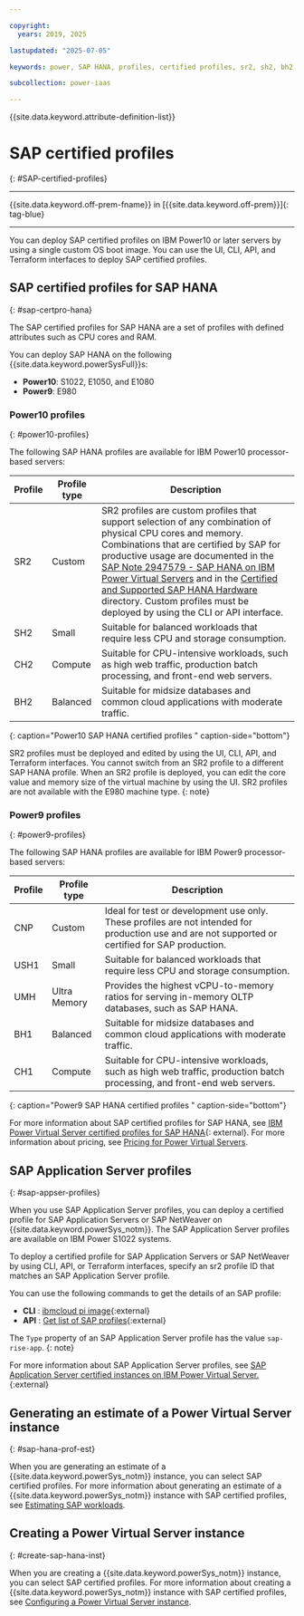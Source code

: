 ```yaml
---

copyright:
  years: 2019, 2025

lastupdated: "2025-07-05"

keywords: power, SAP HANA, profiles, certified profiles, sr2, sh2, bh2, ch2, ch1, bh1, ush1, umh

subcollection: power-iaas

---
```


{{site.data.keyword.attribute-definition-list}}



# SAP certified profiles
{: #SAP-certified-profiles}

---

{{site.data.keyword.off-prem-fname}} in [{{site.data.keyword.off-prem}}]{: tag-blue}


---



You can deploy SAP certified profiles on IBM Power10 or later servers by using a single custom OS boot image. You can use the UI, CLI, API, and Terraform interfaces to deploy SAP certified profiles.

## SAP certified profiles for SAP HANA
{: #sap-certpro-hana}

The SAP certified profiles for SAP HANA are a set of profiles with defined attributes such as CPU cores and RAM.

You can deploy SAP HANA on the following {{site.data.keyword.powerSysFull}}s:

- **Power10**: S1022, E1050, and E1080
- **Power9**: E980


### Power10 profiles
{: #power10-profiles}

The following SAP HANA profiles are available for IBM Power10 processor-based servers:

| Profile | Profile type | Description                                                                                                                |
| ------- | ------------ | -------------------------------------------------------------------------------------------------------------------------- |
| SR2     | Custom       | SR2 profiles are custom profiles that support selection of any combination of physical CPU cores and memory. Combinations that are certified by SAP for productive usage are documented in the [SAP Note 2947579 - SAP HANA on IBM Power Virtual Servers](https://launchpad.support.sap.com/#/notes/2947579) and in the [Certified and Supported SAP HANA Hardware]( https://www.sap.com/dmc/exp/2014-09-02-hana-hardware/enEN/#/solutions?filters=v:deCertified;v:60ed2297-5cdd-4387-89c2-b0d3651d1206&sort=Latest%20Certification&sortDesc=true&id=s:2837) directory. Custom profiles must be deployed by using the CLI or API interface.         |
| SH2     | Small        | Suitable for balanced workloads that require less CPU and storage consumption.                                           |
| CH2     | Compute      | Suitable for CPU-intensive workloads, such as high web traffic, production batch processing, and front-end web servers. |
| BH2     | Balanced     | Suitable for midsize databases and common cloud applications with moderate traffic.                                      |
{: caption="Power10 SAP HANA certified profiles " caption-side="bottom"}

SR2 profiles must be deployed and edited by using the UI, CLI, API, and Terraform interfaces. You cannot switch from an SR2 profile to a different SAP HANA profile. When an SR2 profile is deployed, you can edit the core value and memory size of the virtual machine by using the UI. SR2 profiles are not available with the E980 machine type.
{: note}

### Power9 profiles
{: #power9-profiles}

The following SAP HANA profiles are available for IBM Power9 processor-based servers:

| Profile | Profile type | Description                                                                                                                                      |
| ------- | ------------ | ------------------------------------------------------------------------------------------------------------------------------------------------ |
| CNP     | Custom       | Ideal for test or development use only. These profiles are not intended for production use and are not supported or certified for SAP production. |
| USH1    | Small        | Suitable for balanced workloads that require less CPU and storage consumption.                                                                 |
| UMH     | Ultra Memory | Provides the highest vCPU-to-memory ratios for serving in-memory OLTP databases, such as SAP HANA.                                                |
| BH1     | Balanced     | Suitable for midsize databases and common cloud applications with moderate traffic.                                                            |
| CH1     | Compute      | Suitable for CPU-intensive workloads, such as high web traffic, production batch processing, and front-end web servers.                       |
{: caption="Power9 SAP HANA certified profiles " caption-side="bottom"}

For more information about SAP certified profiles for SAP HANA, see [IBM Power Virtual Server certified profiles for SAP HANA](https://cloud.ibm.com/docs/sap?topic=sap-hana-iaas-offerings-profiles-power-vs){: external}. For more information about pricing, see [Pricing for Power Virtual Servers](https://cloud.ibm.com/docs/power-iaas?topic=power-iaas-pricing-virtual-server-on-cloud).





## SAP Application Server profiles
{: #sap-appser-profiles}

When you use SAP Application Server profiles, you can deploy a certified profile for SAP Application Servers or SAP NetWeaver on {{site.data.keyword.powerSys_notm}}. The SAP Application Server profiles are available on IBM Power S1022 systems.

To deploy a certified profile for SAP Application Servers or SAP NetWeaver by using CLI, API, or Terraform interfaces, specify an sr2 profile ID that matches an SAP Application Server profile.

You can use the following commands to get the details of an SAP profile:

* **CLI** : [ibmcloud pi image](/docs/power-iaas?topic=power-iaas-power-iaas-cli-reference-v1#ibmcloud-pi-image){:external}
* **API** : [Get list of SAP profiles](/apidocs/power-cloud#pcloud-sap-getall){:external}

The `Type` property of an SAP Application Server profile has the value `sap-rise-app`.
{: note}





For more information about SAP Application Server profiles, see [SAP Application Server certified instances on IBM Power Virtual Server.](/docs/sap?topic=sap-nw-iaas-offerings-profiles-power-vs){:external}



## Generating an estimate of a Power Virtual Server instance
{: #sap-hana-prof-est}

When you are generating an estimate of a {{site.data.keyword.powerSys_notm}} instance, you can select SAP certified profiles. For more information about generating an estimate of a {{site.data.keyword.powerSys_notm}} instance with SAP certified profiles, see [Estimating SAP workloads](/docs/power-iaas?topic=power-iaas-generating-an-estimate#est-sap-workloads).


## Creating a Power Virtual Server instance
{: #create-sap-hana-inst}

When you are creating a {{site.data.keyword.powerSys_notm}} instance, you can select SAP certified profiles. For more information about creating a {{site.data.keyword.powerSys_notm}} instance with SAP certified profiles, see [Configuring a Power Virtual Server instance](/docs/power-iaas?topic=power-iaas-creating-power-virtual-server#configuring-instance).
